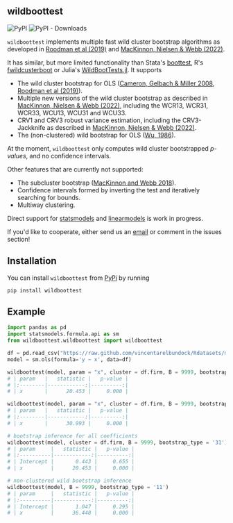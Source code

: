 ## wildboottest

![PyPI](https://img.shields.io/pypi/v/wildboottest?label=pypi%20package)
![PyPI - Downloads](https://img.shields.io/pypi/dm/wildboottest)

`wildboottest` implements multiple fast wild cluster
bootstrap algorithms as developed in [Roodman et al
(2019)](https://econpapers.repec.org/paper/qedwpaper/1406.htm) and
[MacKinnon, Nielsen & Webb
(2022)](https://www.econ.queensu.ca/sites/econ.queensu.ca/files/wpaper/qed_wp_1485.pdf).

It has similar, but more limited functionality than Stata's [boottest](https://github.com/droodman/boottest), R's [fwildcusterboot](https://github.com/s3alfisc/fwildclusterboot) or Julia's [WildBootTests.jl](https://github.com/droodman/WildBootTests.jl). It supports

-   The wild cluster bootstrap for OLS ([Cameron, Gelbach & Miller 2008](https://direct.mit.edu/rest/article-abstract/90/3/414/57731/Bootstrap-Based-Improvements-for-Inference-with),
    [Roodman et al (2019)](https://econpapers.repec.org/paper/qedwpaper/1406.htm)).
-   Multiple new versions of the wild cluster bootstrap as described in
    [MacKinnon, Nielsen & Webb (2022)](https://www.econ.queensu.ca/sites/econ.queensu.ca/files/wpaper/qed_wp_1485.pdf), including the WCR13, WCR31, WCR33,
    WCU13, WCU31 and WCU33.
-   CRV1 and CRV3 robust variance estimation, including the CRV3-Jackknife as 
    described in [MacKinnon, Nielsen & Webb (2022)](https://arxiv.org/pdf/2205.03288.pdf).
- The (non-clustered) wild bootstrap for OLS ([Wu, 1986](https://projecteuclid.org/journals/annals-of-statistics/volume-14/issue-4/Jackknife-Bootstrap-and-Other-Resampling-Methods-in-Regression-Analysis/10.1214/aos/1176350142.full)).

    
At the moment, `wildboottest` only computes wild cluster bootstrapped *p-values*, and no confidence intervals. 

Other features that are currently not supported: 

-   The subcluster bootstrap ([MacKinnon and Webb 2018](https://academic.oup.com/ectj/article-abstract/21/2/114/5078969?login=false)).
-   Confidence intervals formed by inverting the test and iteratively
    searching for bounds.
-   Multiway clustering.


Direct support for [statsmodels](https://github.com/statsmodels/statsmodels) and 
[linearmodels](https://github.com/bashtage/linearmodels) is work in progress.

If you'd like to cooperate, either send us an 
[email](alexander-fischer1801@t-online.de) or comment in the issues section!

## Installation 

You can install `wildboottest` from [PyPi](https://pypi.org/project/wildboottest/) by running 

```
pip install wildboottest
```

## Example 

```python
import pandas as pd
import statsmodels.formula.api as sm
from wildboottest.wildboottest import wildboottest

df = pd.read_csv("https://raw.github.com/vincentarelbundock/Rdatasets/master/csv/sandwich/PetersenCL.csv")
model = sm.ols(formula='y ~ x', data=df)

wildboottest(model, param = "x", cluster = df.firm, B = 9999, bootstrap_type = '11')
# | param   |   statistic |   p-value |
# |:--------|------------:|----------:|
# | x       |      20.453 |     0.000 |

wildboottest(model, param = "x", cluster = df.firm, B = 9999, bootstrap_type = '31')
# | param   |   statistic |   p-value |
# |:--------|------------:|----------:|
# | x       |      30.993 |     0.000 |

# bootstrap inference for all coefficients
wildboottest(model, cluster = df.firm, B = 9999, bootstrap_type = '31')
# | param     |   statistic |   p-value |
# |:----------|------------:|----------:|
# | Intercept |       0.443 |     0.655 |
# | x         |      20.453 |     0.000 |

# non-clustered wild bootstrap inference
wildboottest(model, B = 9999, bootstrap_type = '11')
# | param     |   statistic |   p-value |
# |:----------|------------:|----------:|
# | Intercept |       1.047 |     0.295 |
# | x         |      36.448 |     0.000 |

```
